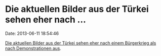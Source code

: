 Die aktuellen Bilder aus der Türkei sehen eher nach \...
========================================================

Date: 2013-06-11 18:54:46

[Die aktuellen Bilder aus der Türkei sehen eher nach einem Bürgerkrieg
als nach Demonstrationen
aus](http://www.theatlantic.com/infocus/2013/06/riot-police-retake-istanbuls-taksim-square/100532/).

